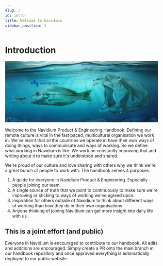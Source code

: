 ```yaml
---
slug: /
id: intro
title: Welcome to Navidium
sidebar_position: 1
---
```


# Introduction

![Why We're Here](/img/navidium_bag.png)

Welcome to the Navidium Product & Engineering Handbook. Defining our remote culture is vital in the fast paced, multicultural organisation we work in. We've learnt that all the countries we operate in have their own ways of doing things, ways to communicate and ways of working. So we define what working in Navidium is like. We work on constantly improving that and writing about it to make sure it's understood and shared.

We're proud of our culture and love sharing with others why we think we're a great bunch of people to work with. The handbook serves 4 purposes.

1. A guide for everyone in Navidium Product & Engineering. Especially people joining our team.
2. A single source of truth that we point to continuously to make sure we're improving or sticking to ways of working we've agreed upon.
3. Inspiration for others outside of Navidium to think about different ways of working than how they do in their own organisations.
4. Anyone thinking of joining Navidium can get more insight into daily life with us.

## This is a joint effort (and public)

Everyone in Navidium is encouraged to contribute to our handbook. All edits and additions are encouraged. Simply create a PR onto the main branch in our handbook repository and once approved everything is automatically deployed to our public website.